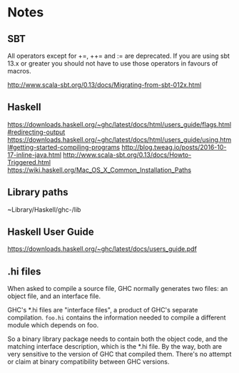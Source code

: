 # Notes

## SBT
All operators except for +=, ++= and := are deprecated.
If you are using sbt 13.x or greater you should not have to use those operators in favours of macros.

http://www.scala-sbt.org/0.13/docs/Migrating-from-sbt-012x.html

## Haskell
https://downloads.haskell.org/~ghc/latest/docs/html/users_guide/flags.html#redirecting-output
https://downloads.haskell.org/~ghc/latest/docs/html/users_guide/using.html#getting-started-compiling-programs
http://blog.tweag.io/posts/2016-10-17-inline-java.html
http://www.scala-sbt.org/0.13/docs/Howto-Triggered.html
https://wiki.haskell.org/Mac_OS_X_Common_Installation_Paths

## Library paths
~Library/Haskell/ghc-<version>/lib

## Haskell User Guide
https://downloads.haskell.org/~ghc/latest/docs/users_guide.pdf

## .hi files
When asked to compile a source file, GHC normally generates two files: an object file, and an
interface file.

GHC's *.hi files are "interface files", a product of GHC's separate
compilation. `foo.hi` contains the information needed to compile a
different module which depends on foo.

So a binary library package needs to contain both the object code, and
the matching interface description, which is the *.hi file.  By the way,
both are very sensitive to the version of GHC that compiled them.
There's no attempt or claim at binary compatibility between GHC versions.